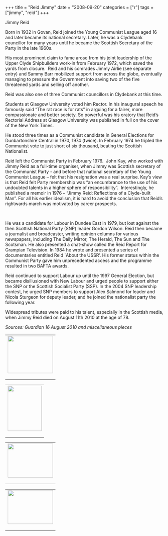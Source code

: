 +++
title = "Reid Jimmy"
date = "2008-09-20"
categories = ["r"]
tags = ["jimmy", "reid"]
+++

Jimmy Reid

Born in 1932 in Govan, Reid joined the Young Communist League aged 16 and later became its national secretary. Later, he was a Clydebank councillor for many years until he became the Scottish Secretary of the Party in the late 1960s.

His most prominent claim to fame arose from his joint leadership of the Upper Clyde Shipbuilders work-in from February 1972, which saved the yards from closure.  Reid and his comrades Jimmy Airlie (see separate entry) and Sammy Barr mobilized support from across the globe, eventually managing to pressure the Government into saving two of the five threatened yards and selling off another.

Reid was also one of three Communist councillors in Clydebank at this time.

Students at Glasgow University voted him Rector. In his inaugural speech he famously said “The rat race is for rats” in arguing for a fairer, more compassionate and better society. So powerful was his oratory that Reid’s Rectorial Address at Glasgow University was published in full on the cover of the New York Times.

He stood three times as a Communist candidate in General Elections for Dunbartonshire Central in 1970, 1974 (twice). In February 1974 he tripled the Communist vote to just short of six thousand, beating the Scottish Nationalist.

Reid left the Communist Party in February 1976.  John Kay, who worked with Jimmy Reid as a full-time organiser, when Jimmy was Scottish secretary of the Communist Party - and before that national secretary of the Young Communist League – felt that his resignation was a real surprise. Kay’s view is that Reid felt Party membership was “an encumbrance to the use of his undoubted talents in a higher sphere of responsibility”.  Interestingly, he published a memoir in 1976 – “Jimmy Reid: Reflections of a Clyde-built Man”. For all his earlier idealism, it is hard to avoid the conclusion that Reid’s rightwards march was motivated by career prospects.  
  
 

He was a candidate for Labour in Dundee East in 1979, but lost against the then Scottish National Party (SNP) leader Gordon Wilson. Reid then became a journalist and broadcaster, writing opinion columns for various newspapers, including The Daily Mirror, The Herald, The Sun and The Scotsman. He also presented a chat-show called the Reid Report for Grampian Television. In 1984 he wrote and presented a series of documentaries entitled Reid \`About the USSR’. His former status within the Communist Party gave him unprecedented access and the programme resulted in two BAFTA awards.

Reid continued to support Labour up until the 1997 General Election, but became disillusioned with New Labour and urged people to support either the SNP or the Scottish Socialist Party (SSP). In the 2004 SNP leadership contest, he urged SNP members to support Alex Salmond for leader and Nicola Sturgeon for deputy leader, and he joined the nationalist party the following year.  
  
Widespread tributes were paid to his talent, especially in the Scottish media, when Jimmy Reid died on August 11th 2010 at the age of 78.

_Sources: Guardian 16 August 2010 and miscellaneous pieces_

<table style="width: auto"><tbody><tr><td><a href="https://picasaweb.google.com/lh/photo/EMtJNdf0Yv980uh3255ZV6MR4-4keDfr8DJMqSHXq2I?feat=embedwebsite"><img height="119" src="https://lh5.googleusercontent.com/_N652tlEVoqM/TWE9_WV6NLI/AAAAAAAAAhE/AQviwVda2Y8/s800/REID%20JIMMY.jpg" width="144"></a></td></tr><tr><td style="font-size: 11px; font-family: arial,sans-serif; text-align: right">&nbsp;</td></tr></tbody></table>

<table style="width: auto"><tbody><tr><td><a href="https://picasaweb.google.com/lh/photo/NiGzmzJB2PxwLiLSi3sIlaMR4-4keDfr8DJMqSHXq2I?feat=embedwebsite"><img height="144" src="https://lh6.googleusercontent.com/_N652tlEVoqM/TWE9UxCFguI/AAAAAAAAAcw/fiYLiUkuxxA/s144/reid%20jimmy%201a.jpg" width="108"></a></td></tr><tr><td style="font-size: 11px; font-family: arial,sans-serif; text-align: right">&nbsp;</td></tr></tbody></table>

<table style="width: auto"><tbody><tr><td><a href="https://picasaweb.google.com/lh/photo/JZM3cFB0HZdyuuP7rgxR2KMR4-4keDfr8DJMqSHXq2I?feat=embedwebsite"><img height="108" src="https://lh4.googleusercontent.com/_N652tlEVoqM/TWE9WEtybgI/AAAAAAAAAc0/6pX8fvabnik/s144/reid%20jimmy%203.JPG" width="144"></a></td></tr><tr><td style="font-size: 11px; font-family: arial,sans-serif; text-align: right">&nbsp;</td></tr></tbody></table>

<table style="width: auto"><tbody><tr><td><a href="https://picasaweb.google.com/lh/photo/qGT4Id1gyxlyTaUJIKrCEaMR4-4keDfr8DJMqSHXq2I?feat=embedwebsite"><img height="108" src="https://lh6.googleusercontent.com/_N652tlEVoqM/TWE9XaxX54I/AAAAAAAAAc4/GuQLRHwgYvc/s144/reid%20jimmy%202.JPG" width="144"></a></td></tr><tr><td style="font-size: 11px; font-family: arial,sans-serif; text-align: right">&nbsp;</td></tr></tbody></table>
